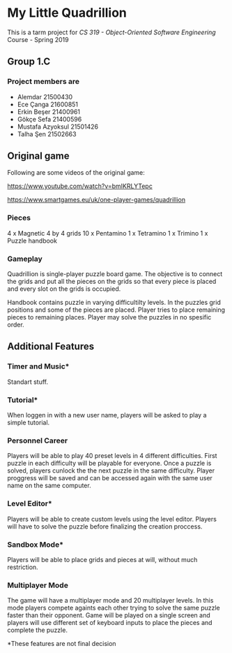 # My Little Quadrillion

This is a tarm project for *CS 319 - Object-Oriented Software Engineering* Course - Spring 2019

## Group 1.C

### Project members are
* Alemdar 21500430
* Ece Çanga 21600851
* Erkin Beşer 21400961
* Gökçe Sefa 21400596
* Mustafa Azyoksul 21501426
* Talha Şen 21502663

## Original game

Following are some videos of the original game:

https://www.youtube.com/watch?v=bmIKRLYTepc

https://www.smartgames.eu/uk/one-player-games/quadrillion

### Pieces

4 x Magnetic 4 by 4 grids
10 x Pentamino
1 x Tetramino
1 x Trimino
1 x Puzzle handbook

### Gameplay

Quadrillion is single-player puzzle board game. The objective is to connect the grids and put all the pieces on the grids so that every piece is placed and every slot on the grids is occupied.

Handbook contains puzzle in varying difficultilty levels. In the puzzles grid positions and some of the pieces are placed. Player tries to place remaining pieces to remaining places. Player may solve the puzzles in no spesific order.

## Additional Features

### Timer and Music*

Standart stuff.

### Tutorial*

When loggen in with a new user name, players will be asked to play a simple tutorial.

### Personnel Career

Players will be able to play 40 preset levels in 4 different difficulties. First puzzle in each difficulty will be playable for everyone. Once a puzzle is solved, players cunlock the the next puzzle in the same difficulty. Player proggress will be saved and can be accessed again with the same user name on the same computer.

### Level Editor*

Players will be able to create custom levels using the level editor. Players will have to solve the puzzle before finalizing the creation proccess.

### Sandbox Mode*

Players will be able to place grids and pieces at will, without much restriction.

### Multiplayer Mode

The game will have a multiplayer mode and 20 multiplayer levels. In this mode players compete againts each other trying to solve the same puzzle faster than their opponent. Game will be played on a single screen and players will use different set of keyboard inputs to place the pieces and complete the puzzle.

*These features are not final decision
